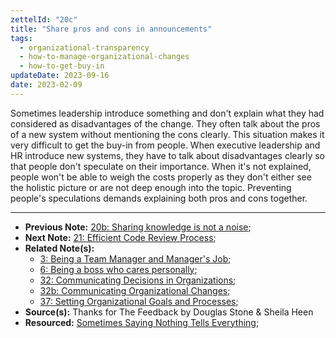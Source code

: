 ```yaml
---
zettelId: "20c"
title: "Share pros and cons in announcements"
tags:
  - organizational-transparency
  - how-to-manage-organizational-changes
  - how-to-get-buy-in
updateDate: 2023-09-16
date: 2023-02-09
---
```


Sometimes leadership introduce something and don't explain what they had considered as disadvantages of the change. They often talk about the pros of a new system without mentioning the cons clearly. This situation makes it very difficult to get the buy-in from people. When executive leadership and HR introduce new systems, they have to talk about disadvantages clearly so that people don't speculate on their importance. When it's not explained, people won't be able to weigh the costs properly as they don't either see the holistic picture or are not deep enough into the topic. Preventing people's speculations demands explaining both pros and cons together.

---

- **Previous Note:** [20b: Sharing knowledge is not a noise](/notes/20b/);
- **Next Note:** [21: Efficient Code Review Process](/notes/21/);
- **Related Note(s):**
  - [3: Being a Team Manager and Manager's Job](/notes/3/);
  - [6: Being a boss who cares personally](/notes/6/);
  - [32: Communicating Decisions in Organizations](/notes/32/);
  - [32b: Communicating Organizational Changes](/notes/32b/);
  - [37: Setting Organizational Goals and Processes](/notes/37/);
- **Source(s):** Thanks for The Feedback by Douglas Stone & Sheila Heen
- **Resourced:** [Sometimes Saying Nothing Tells Everything](/sometimes-saying-nothing-tells-everything/);
